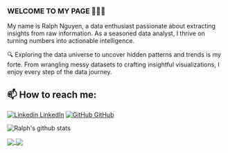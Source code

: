 ### WELCOME TO MY PAGE 👋👋👋
My name is Ralph Nguyen, a data enthusiast passionate about extracting insights from raw information. As a seasoned data analyst, I thrive on turning numbers into actionable intelligence.

🔍 Exploring the data universe to uncover hidden patterns and trends is my forte. From wrangling messy datasets to crafting insightful visualizations, I enjoy every step of the data journey.<br>
## 📫 How to reach me: 

[![Linkedin](https://i.stack.imgur.com/gVE0j.png) LinkedIn](https://www.linkedin.com/in/ralph-nguyen/) [![GitHub](https://i.stack.imgur.com/tskMh.png) GitHub](https://github.com/RalphGradien)



![Ralph's github stats](https://github-readme-stats-git-masterrstaa-rickstaa.vercel.app/api?RalphGradien=uvipen&show_icons=true&theme=tokyonight&hide=contribs,prs,issues)

<a href="https://github.com/RalphGradien/HomeWorkoutRecommendations">
  <!-- Change the `github-readme-stats.anuraghazra1.vercel.app` to `github-readme-stats.vercel.app`  -->
  <img align="center" src="https://github-readme-stats.anuraghazra1.vercel.app/api/pin/?username=RalphGradien&repo=HomeWorkoutRecommendations&theme=radical" />
</a>    
<a href="https://github.com/RalphGradien/Mobile-Repair-Service-App">
  <!-- Change the `github-readme-stats.anuraghazra1.vercel.app` to `github-readme-stats.vercel.app`  -->
  <img align="center" src="https://github-readme-stats.anuraghazra1.vercel.app/api/pin/?username=RalphGradien&repo=Mobile-Repair-Service-App&theme=merko" />
</a>
